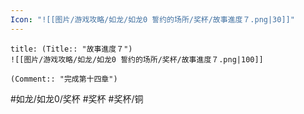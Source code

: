 ```yaml
---
Icon: "![[图片/游戏攻略/如龙/如龙0 誓约的场所/奖杯/故事進度７.png|30]]"
---
```

```ad-common-bronze-trophy
title: (Title:: "故事進度７")
![[图片/游戏攻略/如龙/如龙0 誓约的场所/奖杯/故事進度７.png|100]]

(Comment:: "完成第十四章")
```

#如龙/如龙0/奖杯 #奖杯 #奖杯/铜
